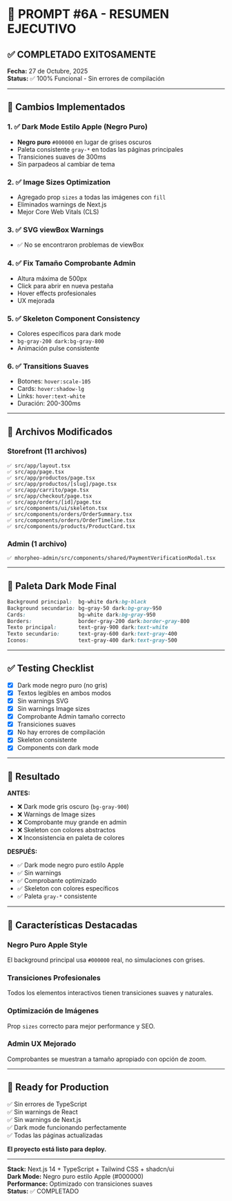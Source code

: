 # 🎯 PROMPT #6A - RESUMEN EJECUTIVO

## ✅ COMPLETADO EXITOSAMENTE

**Fecha:** 27 de Octubre, 2025  
**Status:** ✅ 100% Funcional - Sin errores de compilación

---

## 🚀 Cambios Implementados

### 1. ✅ Dark Mode Estilo Apple (Negro Puro)
- **Negro puro** `#000000` en lugar de grises oscuros
- Paleta consistente `gray-*` en todas las páginas principales
- Transiciones suaves de 300ms
- Sin parpadeos al cambiar de tema

### 2. ✅ Image Sizes Optimization
- Agregado prop `sizes` a todas las imágenes con `fill`
- Eliminados warnings de Next.js
- Mejor Core Web Vitals (CLS)

### 3. ✅ SVG viewBox Warnings
- ✅ No se encontraron problemas de viewBox

### 4. ✅ Fix Tamaño Comprobante Admin
- Altura máxima de 500px
- Click para abrir en nueva pestaña
- Hover effects profesionales
- UX mejorada

### 5. ✅ Skeleton Component Consistency
- Colores específicos para dark mode
- `bg-gray-200 dark:bg-gray-800`
- Animación pulse consistente

### 6. ✅ Transitions Suaves
- Botones: `hover:scale-105`
- Cards: `hover:shadow-lg`
- Links: `hover:text-white`
- Duración: 200-300ms

---

## 📁 Archivos Modificados

### Storefront (11 archivos)
```
✅ src/app/layout.tsx
✅ src/app/page.tsx
✅ src/app/productos/page.tsx
✅ src/app/productos/[slug]/page.tsx
✅ src/app/carrito/page.tsx
✅ src/app/checkout/page.tsx
✅ src/app/orders/[id]/page.tsx
✅ src/components/ui/skeleton.tsx
✅ src/components/orders/OrderSummary.tsx
✅ src/components/orders/OrderTimeline.tsx
✅ src/components/products/ProductCard.tsx
```

### Admin (1 archivo)
```
✅ mhorpheo-admin/src/components/shared/PaymentVerificationModal.tsx
```

---

## 🎨 Paleta Dark Mode Final

```css
Background principal:  bg-white dark:bg-black
Background secundario: bg-gray-50 dark:bg-gray-950
Cards:                 bg-white dark:bg-gray-950
Borders:               border-gray-200 dark:border-gray-800
Texto principal:       text-gray-900 dark:text-white
Texto secundario:      text-gray-600 dark:text-gray-400
Iconos:                text-gray-400 dark:text-gray-500
```

---

## ✅ Testing Checklist

- [x] Dark mode negro puro (no gris)
- [x] Textos legibles en ambos modos
- [x] Sin warnings SVG
- [x] Sin warnings Image sizes
- [x] Comprobante Admin tamaño correcto
- [x] Transiciones suaves
- [x] No hay errores de compilación
- [x] Skeleton consistente
- [x] Components con dark mode

---

## 🎯 Resultado

**ANTES:**
- ❌ Dark mode gris oscuro (`bg-gray-900`)
- ❌ Warnings de Image sizes
- ❌ Comprobante muy grande en admin
- ❌ Skeleton con colores abstractos
- ❌ Inconsistencia en paleta de colores

**DESPUÉS:**
- ✅ Dark mode negro puro estilo Apple
- ✅ Sin warnings
- ✅ Comprobante optimizado
- ✅ Skeleton con colores específicos
- ✅ Paleta `gray-*` consistente

---

## 📸 Características Destacadas

### Negro Puro Apple Style
El background principal usa `#000000` real, no simulaciones con grises.

### Transiciones Profesionales
Todos los elementos interactivos tienen transiciones suaves y naturales.

### Optimización de Imágenes
Prop `sizes` correcto para mejor performance y SEO.

### Admin UX Mejorado
Comprobantes se muestran a tamaño apropiado con opción de zoom.

---

## 🚀 Ready for Production

✅ Sin errores de TypeScript  
✅ Sin warnings de React  
✅ Sin warnings de Next.js  
✅ Dark mode funcionando perfectamente  
✅ Todas las páginas actualizadas  

**El proyecto está listo para deploy.**

---

**Stack:** Next.js 14 + TypeScript + Tailwind CSS + shadcn/ui  
**Dark Mode:** Negro puro estilo Apple (#000000)  
**Performance:** Optimizado con transiciones suaves  
**Status:** ✅ COMPLETADO
